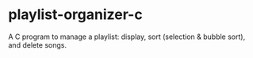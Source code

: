 # playlist-organizer-c
A C program to manage a playlist: display, sort (selection &amp; bubble sort), and delete songs.
